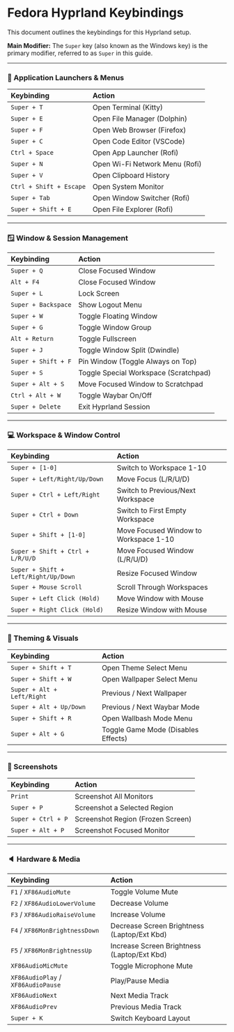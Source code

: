 # Fedora Hyprland Keybindings

This document outlines the keybindings for this Hyprland setup.

**Main Modifier:** The `Super` key (also known as the Windows key) is the primary modifier, referred to as `Super` in this guide.

---

### 🚀 Application Launchers & Menus

| Keybinding              | Action                         |
| :---------------------- | :----------------------------- |
| `Super + T`             | Open Terminal (Kitty)          |
| `Super + E`             | Open File Manager (Dolphin)    |
| `Super + F`             | Open Web Browser (Firefox)     |
| `Super + C`             | Open Code Editor (VSCode)      |
| `Ctrl + Space`          | Open App Launcher (Rofi)       |
| `Super + N`             | Open Wi-Fi Network Menu (Rofi) |
| `Super + V`             | Open Clipboard History         |
| `Ctrl + Shift + Escape` | Open System Monitor            |
| `Super + Tab`           | Open Window Switcher (Rofi)    |
| `Super + Shift + E`     | Open File Explorer (Rofi)      |

---

### 🪟 Window & Session Management

| Keybinding          | Action                                |
| :------------------ | :------------------------------------ |
| `Super + Q`         | Close Focused Window                  |
| `Alt + F4`          | Close Focused Window                  |
| `Super + L`         | Lock Screen                           |
| `Super + Backspace` | Show Logout Menu                      |
| `Super + W`         | Toggle Floating Window                |
| `Super + G`         | Toggle Window Group                   |
| `Alt + Return`      | Toggle Fullscreen                     |
| `Super + J`         | Toggle Window Split (Dwindle)         |
| `Super + Shift + F` | Pin Window (Toggle Always on Top)     |
| `Super + S`         | Toggle Special Workspace (Scratchpad) |
| `Super + Alt + S`   | Move Focused Window to Scratchpad     |
| `Ctrl + Alt + W`    | Toggle Waybar On/Off                  |
| `Super + Delete`    | Exit Hyprland Session                 |

---

### 💻 Workspace & Window Control

| Keybinding                           | Action                                |
| :----------------------------------- | :------------------------------------ |
| `Super + [1-0]`                      | Switch to Workspace 1-10              |
| `Super + Left/Right/Up/Down`         | Move Focus (L/R/U/D)                  |
| `Super + Ctrl + Left/Right`          | Switch to Previous/Next Workspace     |
| `Super + Ctrl + Down`                | Switch to First Empty Workspace       |
| `Super + Shift + [1-0]`              | Move Focused Window to Workspace 1-10 |
| `Super + Shift + Ctrl + L/R/U/D`     | Move Focused Window (L/R/U/D)         |
| `Super + Shift + Left/Right/Up/Down` | Resize Focused Window                 |
| `Super + Mouse Scroll`               | Scroll Through Workspaces             |
| `Super + Left Click (Hold)`          | Move Window with Mouse                |
| `Super + Right Click (Hold)`         | Resize Window with Mouse              |

---

### 🎨 Theming & Visuals

| Keybinding                 | Action                              |
| :------------------------- | :---------------------------------- |
| `Super + Shift + T`        | Open Theme Select Menu              |
| `Super + Shift + W`        | Open Wallpaper Select Menu          |
| `Super + Alt + Left/Right` | Previous / Next Wallpaper           |
| `Super + Alt + Up/Down`    | Previous / Next Waybar Mode         |
| `Super + Shift + R`        | Open Wallbash Mode Menu             |
| `Super + Alt + G`          | Toggle Game Mode (Disables Effects) |

---

### 📸 Screenshots

| Keybinding         | Action                            |
| :----------------- | :-------------------------------- |
| `Print`            | Screenshot All Monitors           |
| `Super + P`        | Screenshot a Selected Region      |
| `Super + Ctrl + P` | Screenshot Region (Frozen Screen) |
| `Super + Alt + P`  | Screenshot Focused Monitor        |

---

### 🔈 Hardware & Media

| Keybinding                         | Action                                      |
| :--------------------------------- | :------------------------------------------ |
| `F1` / `XF86AudioMute`             | Toggle Volume Mute                          |
| `F2` / `XF86AudioLowerVolume`      | Decrease Volume                             |
| `F3` / `XF86AudioRaiseVolume`      | Increase Volume                             |
| `F4` / `XF86MonBrightnessDown`     | Decrease Screen Brightness (Laptop/Ext Kbd) |
| `F5` / `XF86MonBrightnessUp`       | Increase Screen Brightness (Laptop/Ext Kbd) |
| `XF86AudioMicMute`                 | Toggle Microphone Mute                      |
| `XF86AudioPlay` / `XF86AudioPause` | Play/Pause Media                            |
| `XF86AudioNext`                    | Next Media Track                            |
| `XF86AudioPrev`                    | Previous Media Track                        |
| `Super + K`                        | Switch Keyboard Layout                      |
